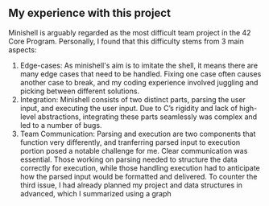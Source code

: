 ## My experience with this project


Minishell is arguably regarded as the most difficult team project in the 42 Core Program. Personally, I found that this difficulty stems from 3 main aspects:
1. Edge-cases: As minishell's aim is to imitate the shell, it means there are many edge cases that need to be handled. Fixing one case often causes another case to break, and my coding experience involved juggling and picking between different solutions. 
2. Integration: Minishell consists of two distinct parts, parsing the user input, and executing the user input. Due to C’s rigidity and lack of high-level abstractions, integrating these parts seamlessly was complex and led to a number of bugs.
3. Team Communication: Parsing and execution are two components that function very differently, and tranferring parsed input to execution portion posed a notable challenge for me. Clear communication was essential. Those working on parsing needed to structure the data correctly for execution, while those handling execution had to anticipate how the parsed input would be formatted and delivered.
To counter the third issue, I had already planned my project and data structures in advanced, which I summarized using a graph
